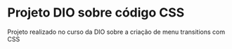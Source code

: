 # Projeto DIO sobre código CSS
Projeto realizado no curso da DIO sobre a criação de menu transitions com CSS

